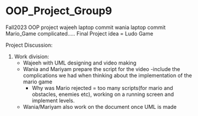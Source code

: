 # OOP_Project_Group9
Fall2023 OOP project
wajeeh laptop commit
wania laptop commit
Mario_Game complicated.....
Final Project idea = Ludo Game 

Project Discussion:
1) Work division:
    - Wajeeh with UML designing and video making
    - Wania and Mariyam prepare the script for the video
        -include the complications we had when thinking about the       implementation of the mario game
        - Why was Mario rejected = too many scripts(for mario and obstacles, enemies etc), working on a running screen and implement levels.
    - Wania/Mariyam also work on the document once UML is made
